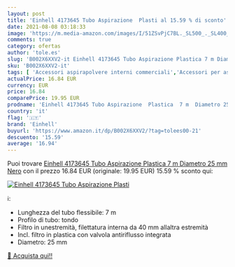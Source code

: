 ```yaml
---
layout: post
title: 'Einhell 4173645 Tubo Aspirazione  Plasti al 15.59 % di sconto'
date: 2021-08-08 03:18:33
image: 'https://m.media-amazon.com/images/I/51ZSvPjC7BL._SL500_._SL400_.jpg'
comments: true
category: ofertas
author: 'tole.es'
slug: 'B002X6XXV2-it Einhell 4173645 Tubo Aspirazione Plastica 7 m Diametro 25...'
sku: 'B002X6XXV2-it'
tags: [ 'Accessori aspirapolvere interni commerciali','Accessori per aspirapolvere','Aspirapolvere e pulizia di pavimenti e finestre','Aspirapolvere pulizia commerciale','Casa e cucina','Commercio, Industria e Scienza','Forniture sanitarie e igieniche','Idraulica, pneumatici e tubatura','Pulizia pavimenti commerciale','Tubazioni','Tubi flessibili','Tubi flessibili aspirapolvere per interni','Tubi, tubazioni e tubi flessibili','einhell', ]
actualPrice: 16.84 EUR
currency: EUR
price: 16.84
comparePrice: 19.95 EUR
prodname: 'Einhell 4173645 Tubo Aspirazione  Plastica  7 m  Diametro 25 mm  Nero'
country: 'it'
flag: '🇮🇹'
brand: 'Einhell'
buyurl: 'https://www.amazon.it/dp/B002X6XXV2/?tag=tolees00-21'
descuento: '15.59'
average: '16.94'
---
```


Puoi trovare [Einhell 4173645 Tubo Aspirazione  Plastica  7 m  Diametro 25 mm  Nero](https://www.amazon.it/dp/B002X6XXV2/?tag=tolees00-21) con il prezzo 16.84 EUR (originale: 19.95 EUR) 15.59 % sconto qui:

[![Einhell 4173645 Tubo Aspirazione  Plasti](https://m.media-amazon.com/images/I/51ZSvPjC7BL._SL500_._SL400_.jpg)](https://www.amazon.it/dp/B002X6XXV2/?tag=tolees00-21)

ℹ️:

- Lunghezza del tubo flessibile: 7 m
- Profilo di tubo: tondo
- Filtro in unestremità, filettatura interna da 40 mm allaltra estremità
- Incl. filtro in plastica con valvola antiriflusso integrata
- Diametro: 25 mm

[🛒 Acquista qui!!](https://www.amazon.it/dp/B002X6XXV2/?tag=tolees00-21)
